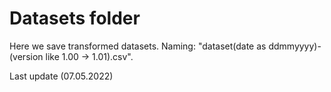 # Datasets folder

Here we save transformed datasets. Naming: "dataset(date as ddmmyyyy)-(version like 1.00 -> 1.01).csv".

Last update (07.05.2022)